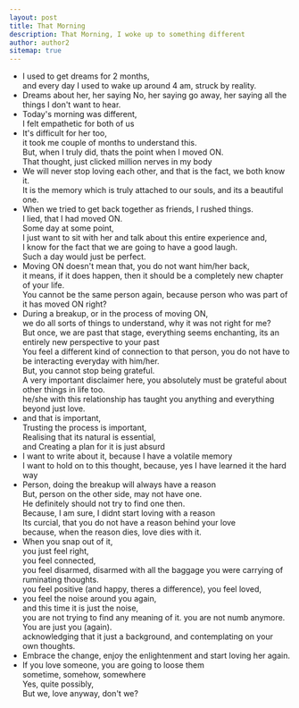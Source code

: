 ```yaml
---
layout: post
title: That Morning
description: That Morning, I woke up to something different
author: author2
sitemap: true
---
```


- I used to get dreams for 2 months,\
  and every day I used to wake up around 4 am, struck by reality.
- Dreams about her, her saying No, her saying go away, her saying all the things I don't want to hear.
- Today's morning was different,\
  I felt empathetic for both of us
- It's difficult for her too,\
  it took me couple of months to understand this.\
  But, when I truly did, thats the point when I moved ON.\
  That thought, just clicked million nerves in my body
- We will never stop loving each other, and that is the fact, we both know it.\
  It is the memory which is truly attached to our souls, and its a beautiful one.
- When we tried to get back together as friends, I rushed things.\
  I lied, that I had moved ON.\
  Some day at some point,\
  I just want to sit with her and talk about this entire experience and,\
  I know for the fact that we are going to have a good laugh.\
  Such a day would just be perfect.
- Moving ON doesn't mean that, you do not want him/her back,\
  it means, if it does happen, then it should be a completely new chapter of your life.\
  You cannot be the same person again, because person who was part of it has moved ON right?
- During a breakup, or in the process of moving ON,\
  we do all sorts of things to understand, why it was not right for me?\
  But once, we are past that stage, everything seems enchanting, its an entirely new perspective to your past\
  You feel a different kind of connection to that person, you do not have to be interacting everyday with him/her.\
  But, you cannot stop being grateful.\
  A very important disclaimer here, you absolutely must be grateful about other things in life too.\
  he/she with this relationship has taught you anything and everything beyond just love.
- and that is important,\
  Trusting the process is important,\
  Realising that its natural is essential,\
  and Creating a plan for it is just absurd
- I want to write about it, because I have a volatile memory\
  I want to hold on to this thought, because, yes I have learned it the hard way
- Person, doing the breakup will always have a reason\
  But, person on the other side, may not have one. \
  He definitely should not try to find one then.\
  Because, I am sure, I didnt start loving with a reason\
  Its curcial, that you do not have a reason behind your love\
  because, when the reason dies, love dies with it.
- When you snap out of it,\
  you just feel right,\
  you feel connected,\
  you feel disarmed, disarmed with all the baggage you were carrying of ruminating thoughts.\
  you feel positive (and happy, theres a difference), you feel loved,
- you feel the noise around you again,\
  and this time it is just the noise,\
  you are not trying to find any meaning of it. you are not numb anymore.\
  You are just you (again).\
  acknowledging that it just a background, and contemplating on your own thoughts.
- Embrace the change, enjoy the enlightenment and start loving her again.
- If you love someone, you are going to loose them\
  sometime, somehow, somewhere\
  Yes, quite possibly,\
  But we, love anyway, don't we?

